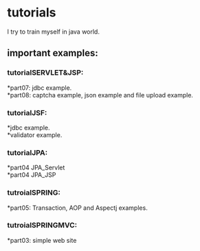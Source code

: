 # tutorials

 I try to train myself in java world.<br/>

## important examples:<br/>

### tutorialSERVLET&JSP: <br/>
*part07: jdbc example.<br/>
*part08: captcha example, json example and file upload example.<br/>

### tutorialJSF: <br/>
*jdbc example. <br/>
*validator example. <br/>

### tutorialJPA:  <br>
*part04 JPA_Servlet <br>
*part04 JPA_JSP <br>

### tutroialSPRING: <br>
*part05: Transaction, AOP and Aspectj examples.

### tutroialSPRINGMVC: <br>
*part03: simple web site 
